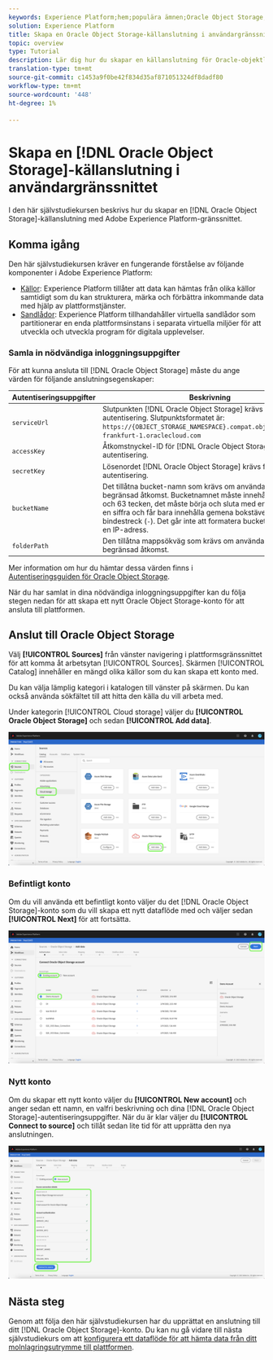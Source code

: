 ```yaml
---
keywords: Experience Platform;hem;populära ämnen;Oracle Object Storage;oracle object storage
solution: Experience Platform
title: Skapa en Oracle Object Storage-källanslutning i användargränssnittet
topic: overview
type: Tutorial
description: Lär dig hur du skapar en källanslutning för Oracle-objektlagring med hjälp av Adobe Experience Platform användargränssnitt.
translation-type: tm+mt
source-git-commit: c1453a9f0be42f834d35af871051324df8dadf80
workflow-type: tm+mt
source-wordcount: '448'
ht-degree: 1%

---
```



# Skapa en [!DNL Oracle Object Storage]-källanslutning i användargränssnittet

I den här självstudiekursen beskrivs hur du skapar en [!DNL Oracle Object Storage]-källanslutning med Adobe Experience Platform-gränssnittet.

## Komma igång

Den här självstudiekursen kräver en fungerande förståelse av följande komponenter i Adobe Experience Platform:

* [Källor](../../../../home.md): Experience Platform tillåter att data kan hämtas från olika källor samtidigt som du kan strukturera, märka och förbättra inkommande data med hjälp av plattformstjänster.
* [Sandlådor](../../../../../sandboxes/home.md): Experience Platform tillhandahåller virtuella sandlådor som partitionerar en enda plattformsinstans i separata virtuella miljöer för att utveckla och utveckla program för digitala upplevelser.

### Samla in nödvändiga inloggningsuppgifter

För att kunna ansluta till [!DNL Oracle Object Storage] måste du ange värden för följande anslutningsegenskaper:

| Autentiseringsuppgifter | Beskrivning |
| ---------- | ----------- |
| `serviceUrl` | Slutpunkten [!DNL Oracle Object Storage] krävs för autentisering. Slutpunktsformatet är: `https://{OBJECT_STORAGE_NAMESPACE}.compat.objectstorage.eu-frankfurt-1.oraclecloud.com` |
| `accessKey` | Åtkomstnyckel-ID för [!DNL Oracle Object Storage] krävs för autentisering. |
| `secretKey` | Lösenordet [!DNL Oracle Object Storage] krävs för autentisering. |
| `bucketName` | Det tillåtna bucket-namn som krävs om användaren har begränsad åtkomst. Bucketnamnet måste innehålla mellan tre och 63 tecken, det måste börja och sluta med en bokstav eller en siffra och får bara innehålla gemena bokstäver, siffror eller bindestreck (`-`). Det går inte att formatera bucket-namnet som en IP-adress. |
| `folderPath` | Den tillåtna mappsökväg som krävs om användaren har begränsad åtkomst. |

Mer information om hur du hämtar dessa värden finns i [Autentiseringsguiden för Oracle Object Storage](https://docs.oracle.com/en-us/iaas/Content/Identity/Concepts/usercredentials.htm#User_Credentials).

När du har samlat in dina nödvändiga inloggningsuppgifter kan du följa stegen nedan för att skapa ett nytt Oracle Object Storage-konto för att ansluta till plattformen.

## Anslut till Oracle Object Storage

Välj **[!UICONTROL Sources]** från vänster navigering i plattformsgränssnittet för att komma åt arbetsytan [!UICONTROL Sources]. Skärmen [!UICONTROL Catalog] innehåller en mängd olika källor som du kan skapa ett konto med.

Du kan välja lämplig kategori i katalogen till vänster på skärmen. Du kan också använda sökfältet till att hitta den källa du vill arbeta med.

Under kategorin [!UICONTROL Cloud storage] väljer du **[!UICONTROL Oracle Object Storage]** och sedan **[!UICONTROL Add data]**.

![katalog](../../../../images/tutorials/create/oracle-object-storage/catalog.png)

### Befintligt konto

Om du vill använda ett befintligt konto väljer du det [!DNL Oracle Object Storage]-konto som du vill skapa ett nytt dataflöde med och väljer sedan **[!UICONTROL Next]** för att fortsätta.

![befintlig](../../../../images/tutorials/create/oracle-object-storage/existing.png)

### Nytt konto

Om du skapar ett nytt konto väljer du **[!UICONTROL New account]** och anger sedan ett namn, en valfri beskrivning och dina [!DNL Oracle Object Storage]-autentiseringsuppgifter. När du är klar väljer du **[!UICONTROL Connect to source]** och tillåt sedan lite tid för att upprätta den nya anslutningen.

![new](../../../../images/tutorials/create/oracle-object-storage/new.png)

## Nästa steg

Genom att följa den här självstudiekursen har du upprättat en anslutning till ditt [!DNL Oracle Object Storage]-konto. Du kan nu gå vidare till nästa självstudiekurs om att [konfigurera ett dataflöde för att hämta data från ditt molnlagringsutrymme till plattformen](../../dataflow/batch/cloud-storage.md).
